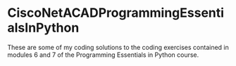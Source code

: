 # CiscoNetACADProgrammingEssentialsInPython

These are some of my coding solutions to the coding exercises contained in modules 6 and 7 of the Programming Essentials in Python course.
